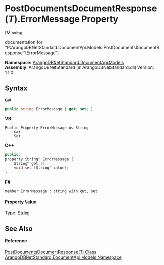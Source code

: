 # PostDocumentsDocumentResponse(*T*).ErrorMessage Property 
 

\[Missing <summary> documentation for "P:ArangoDBNetStandard.DocumentApi.Models.PostDocumentsDocumentResponse`1.ErrorMessage"\]

**Namespace:**&nbsp;<a href="81a73561-cfc6-64b8-9923-29f0333f4867">ArangoDBNetStandard.DocumentApi.Models</a><br />**Assembly:**&nbsp;ArangoDBNetStandard (in ArangoDBNetStandard.dll) Version: 1.1.0

## Syntax

**C#**<br />
``` C#
public string ErrorMessage { get; set; }
```

**VB**<br />
``` VB
Public Property ErrorMessage As String
	Get
	Set
```

**C++**<br />
``` C++
public:
property String^ ErrorMessage {
	String^ get ();
	void set (String^ value);
}
```

**F#**<br />
``` F#
member ErrorMessage : string with get, set

```


#### Property Value
Type: <a href="https://docs.microsoft.com/dotnet/api/system.string" target="_blank" rel="noopener noreferrer">String</a>

## See Also


#### Reference
<a href="27f3acab-702c-85c3-4d52-3ac68a0a13b8">PostDocumentsDocumentResponse(T) Class</a><br /><a href="81a73561-cfc6-64b8-9923-29f0333f4867">ArangoDBNetStandard.DocumentApi.Models Namespace</a><br />